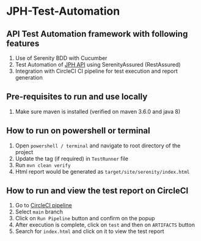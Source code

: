 # JPH-Test-Automation #

## API Test Automation framework with following features ##
1. Use of Serenity BDD with Cucumber
2. Test Automation of [JPH API](https://jsonplaceholder.typicode.com/) using SerenityAssured (RestAssured)
3. Integration with CircleCI CI pipeline for test execution and report generation

## Pre-requisites to run and use locally ##
1. Make sure maven is installed (verified on maven 3.6.0 and java 8)

## How to run on powershell or terminal ##
1. Open `powershell / terminal` and navigate to root directory of the project
2. Update the tag (if required) in `TestRunner` file
3. Run `mvn clean verify`
4. Html report would be generated as `target/site/serenity/index.html`

## How to run and view the test report on CircleCI ##
1. Go to [CircleCI pipeline](https://app.circleci.com/pipelines/github/NavGitGood/jph-test-automation)
2. Select `main` branch
3. Click on `Run Pipeline` button and confirm on the popup
4. After execution is complete, click on `test` and then on `ARTIFACTS` button
5. Search for `index.html` and click on it to view the test report

